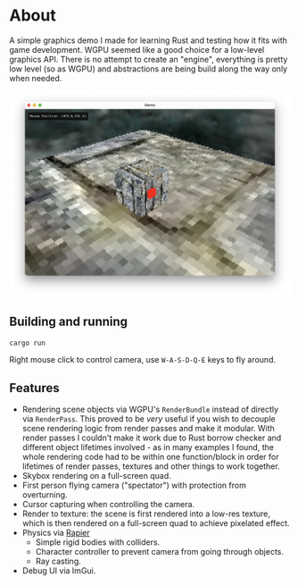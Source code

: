 # About
A simple graphics demo I made for learning Rust and testing how it fits with game development. WGPU seemed like a good choice
for a low-level graphics API. There is no attempt to create an "engine", everything is pretty low level
(so as WGPU) and abstractions are being build along the way only when needed.

![Screenshot](/screenshot.png?raw=true)

## Building and running
```
cargo run
```
Right mouse click to control camera, use `W-A-S-D-Q-E` keys to fly around.

## Features
- Rendering scene objects via WGPU's `RenderBundle` instead of directly via `RenderPass`. This proved to be _very_ useful
if you wish to decouple scene rendering logic from render passes and make it modular. With render passes I couldn't
make it work due to Rust borrow checker and different object lifetimes involved - as in many examples I found,
the whole rendering code had to be within one function/block in order for lifetimes of render passes, textures and other
things to work together.
- Skybox rendering on a full-screen quad.
- First person flying camera ("spectator") with protection from overturning.
- Cursor capturing when controlling the camera.
- Render to texture: the scene is first rendered into a low-res texture, which is then rendered on a full-screen quad to achieve pixelated effect.
- Physics via [Rapier](https://rapier.rs)
  - Simple rigid bodies with colliders.
  - Character controller to prevent camera from going through objects.
  - Ray casting.
- Debug UI via ImGui.